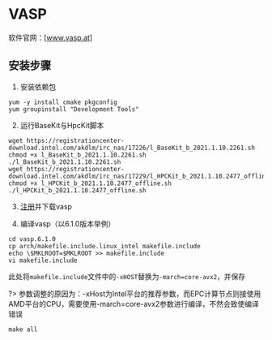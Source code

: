 # VASP

软件官网：[www.vasp.at]

## 安装步骤

1. 安装依赖包

```
yum -y install cmake pkgconfig
yum groupinstall "Development Tools"
```
2. 运行BaseKit与HpcKit脚本

```
wget https://registrationcenter-download.intel.com/akdlm/irc_nas/17226/l_BaseKit_b_2021.1.10.2261.sh
chmod +x l_BaseKit_b_2021.1.10.2261.sh
./l_BaseKit_b_2021.1.10.2261.sh
wget https://registrationcenter-download.intel.com/akdlm/irc_nas/17229/l_HPCKit_b_2021.1.10.2477_offline.sh 
chmod +x l_HPCKit_b_2021.1.10.2477_offline.sh 
./l_HPCKit_b_2021.1.10.2477_offline.sh 
```

3. [注册](https://www.vasp.at/registration_form/)并下载vasp
 
4. 编译vasp（以6.1.0版本举例）

```
cd vasp.6.1.0
cp arch/makefile.include.linux_intel makefile.include
echo \$MKLROOT=$MKLROOT >> makefile.include
vi makefile.include
```

此处将`makefile.include`文件中的`-xHOST`替换为`-march=core-avx2`，并保存

?> 参数调整的原因为：-xHost为Intel平台的推荐参数，而EPC计算节点则接使用AMD平台的CPU，需要使用-march=core-avx2参数进行编译，不然会致使编译错误

```
make all
```
